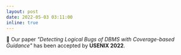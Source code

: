```yaml
---
layout: post
date: 2022-05-03 03:11:00
inline: true
---
```


:tada: Our paper <em>"Detecting Logical Bugs of DBMS with Coverage-based Guidance"</em> has been accepted by <b>USENIX 2022</b>.